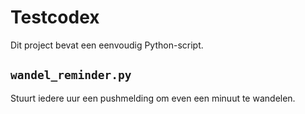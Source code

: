 # Testcodex

Dit project bevat een eenvoudig Python-script.

## `wandel_reminder.py`
Stuurt iedere uur een pushmelding om even een minuut te wandelen.

